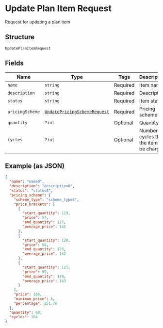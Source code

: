 
# Update Plan Item Request

Request for updating a plan item

## Structure

`UpdatePlanItemRequest`

## Fields

| Name | Type | Tags | Description | Getter | Setter |
|  --- | --- | --- | --- | --- | --- |
| `name` | `string` | Required | Item name | getName(): string | setName(string name): void |
| `description` | `string` | Required | Description | getDescription(): string | setDescription(string description): void |
| `status` | `string` | Required | Item status | getStatus(): string | setStatus(string status): void |
| `pricingScheme` | [`UpdatePricingSchemeRequest`](../../doc/models/update-pricing-scheme-request.md) | Required | Pricing scheme | getPricingScheme(): UpdatePricingSchemeRequest | setPricingScheme(UpdatePricingSchemeRequest pricingScheme): void |
| `quantity` | `?int` | Optional | Quantity | getQuantity(): ?int | setQuantity(?int quantity): void |
| `cycles` | `?int` | Optional | Number of cycles that the item will be charged | getCycles(): ?int | setCycles(?int cycles): void |

## Example (as JSON)

```json
{
  "name": "name0",
  "description": "description0",
  "status": "status8",
  "pricing_scheme": {
    "scheme_type": "scheme_type8",
    "price_brackets": [
      {
        "start_quantity": 119,
        "price": 57,
        "end_quantity": 127,
        "overage_price": 141
      },
      {
        "start_quantity": 120,
        "price": 58,
        "end_quantity": 128,
        "overage_price": 142
      },
      {
        "start_quantity": 121,
        "price": 59,
        "end_quantity": 129,
        "overage_price": 143
      }
    ],
    "price": 166,
    "minimum_price": 6,
    "percentage": 251.76
  },
  "quantity": 68,
  "cycles": 168
}
```

